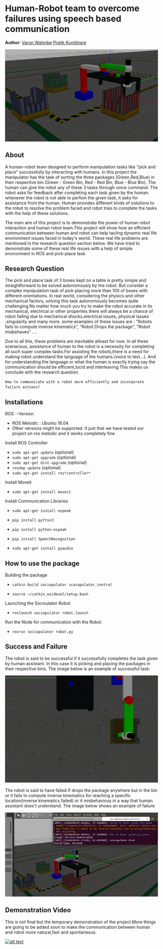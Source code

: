 # Human-Robot team to overcome failures using speech based communication

**Author**: [Varun Walimbe](https://github.com/varun7860) [Pratik Kumbhare](https://github.com/Pratik-94)

![node_graph](assets/workspace.png)

## About 
A human-robot team designed to perform manipulation tasks like "pick and place" successfully by interacting with humans. In this project the manipulator has the task of sorting the three packages (Green,Red,Blue) in their respective bin.(Green - Green Bin, Red - Red Bin, Blue - Blue Bin). The human can give the robot any of these 3 tasks through voice command. The robot asks for feedback after completing each task given by the human. whenever the robot is not able to perfom the given task, it asks for assistance from the human. Human provides different kinds of solutions to the robot to resolve the problem faced and robot tries to complete the tasks with the help of these solutions.

The main aim of this project is to demonstrate the power of human robot interaction and human robot team.This project will show how an efficient communication between human and robot can help tacling dynamic real life environment issues faced in today's world. These real life problems are mentioned in the research question section below. We have tried to demonstrate some of these real life issues with a help of simple environment in ROS and pick-place task.

## Research Question
The pick and place task of 3 boxes kept on a table is pretty simple and straightforward to be solved autonomously by the robot. But consider a complex manipulation task of pick-placing more than 100 of boxes with different orientations. In real world, considering the physics and other mechanical factors,
solving this task autonomously becomes quite challenging.No matter how much you try to make the robot accurate in its mechanical, electrical or other properties there will always be a chance of robot failing due to mechanical shocks,electrical issues, physical issues ,singularity and many more. some examples of these issues are : "Robots fails to compute inverse kinematics", "Robot Drops the package", "Robot misbehaves" ....

Due to all this, these problems are inevitable atleast for now. In all these scenarious, assistance of human to the robot is a necessity for completing all such super complex tasks.For assisting the robots,there is a need for making robot understand the language of the humans.(voice to text...). And for understanding the language or what the human is exactly trying say the communication should be efficient,lucid and interleaving.This makes us conclude with the research question 

`How to communicate with a robot more efficiently and incorporate failure actions?`


## Installations
ROS --Version

- ROS Melodic : Ubuntu 18.04
- Other versions might be supported. It just that we have tested our project on ros melodic and it works completely fine

Install ROS Controller

- `sudo apt-get update` (optional)
- `sudo apt-get upgrade` (optional)
- `sudo apt-get dist-upgrade` (optional)
- `rosdep update` (optional)
- `sudo apt-get install ros*controller*`

Install Moveit

- `sudo apt-get install moveit`

Install Communication Libraries

- `sudo apt-get install espeak`

- `pip install pyttsx3`

- `pip install python-espeak`

- `pip install SpeechRecognition`

- `sudo apt-get install pyaudio`

## How to use the package

Building the package

- `catkin build sociopulator scarapulator_control`

- `source ~/catkin_ws/devel/setup.bash`

Launching the Socioulator Robot

- `roslaunch sociopulator robot.launch`

Run the Node for communication with the Robot

- `rosrun sociopulator robot.py`


## Success and Failure

The robot is said to be successful if it successfully completes the task given by human assistant. In this case it is picking and placing the packages in their respective bins. The image below is an example of successful task:

![node_graph](assets/success.png)

The robot is said to have failed if drops the package anywhere but in the bin or it fails to compute inverse kinematics for reaching a specific location(inverse kinematics failed) or it misbehavious in a way that human assistant does't understand. The image below shows an example of failure

![node_graph](assets/Failure.png)

## Demonstration Video
This is not final but the temporary demonstration of the project.More things are going to be added soon to make the communication between human and robot more natural,fast and spontaneous.

[![alt text][1]][2]

[1]: https://github.com/varun7860/Sociopulator/blob/main/assets/video.png
[2]: https://youtu.be/KC46ZoKCMt0

